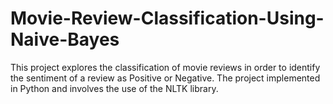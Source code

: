 # Movie-Review-Classification-Using-Naive-Bayes
This project explores the classification of movie reviews in order to identify the sentiment of a review as Positive or Negative.
The project implemented in Python and involves the use of the NLTK library.
